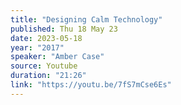 ```yaml
---
title: "Designing Calm Technology"
published: Thu 18 May 23
date: 2023-05-18
year: "2017"
speaker: "Amber Case"
source: Youtube
duration: "21:26"
link: "https://youtu.be/7fS7mCse6Es"
---
```

